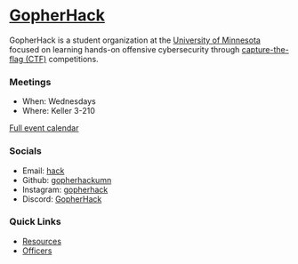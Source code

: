 # [GopherHack](/)

GopherHack is a student organization at the [University of Minnesota][UMN]
focused on learning hands-on offensive cybersecurity through [capture-the-flag
(CTF)][CTF] competitions.

[UMN]: https://umn.edu
[CTF]: https://ctftime.org/ctf-wtf

### Meetings

- When: Wednesdays
- Where: Keller 3-210

[Full event calendar](https://calendar.google.com/calendar/u/0/embed?src=hack@umn.edu&ctz=America/Chicago)

### Socials

- Email: [hack](mailto:hack@umn.edu)
- Github: [gopherhackumn](https://github.com/gopherhackumn)
- Instagram: [gopherhack](https://www.instagram.com/gopherhack)
- Discord: [GopherHack](https://discord.gg/GSmx6FQFfT)

### Quick Links

- [Resources](/pages/resources/)
- [Officers](/pages/officers/)
